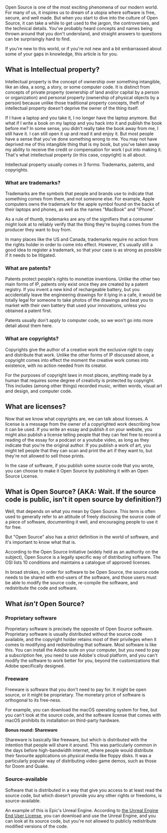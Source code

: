 Open Source is one of the most exciting phenomena of our modern world. For many of us, it inspires us to dream of a utopia where software is free, secure, and well made. But when you start to dive into the culture of Open Source, it can take a while to get used to the jargon, the controversies, and the technical details. You've probably heard concepts and names being thrown around that you don't understand, and straight answers to questions can be surprisingly hard to find.

If you're new to this world, or if you're not new and a bit embarrassed about some of your gaps in knowledge, this article is for you.

## What is Intellectual property?

Intellectual property is the concept of ownership over something intangible, like an idea, a song, a story, or some computer code. It is distinct from concepts of private property (ownership of land and/or capital by a person or organization) and personal property (ownership of physical objects by a person) because unlike those traditional property concepts, theft of intellectual property doesn't deprive the owner of the thing itself. 

If I have a laptop and you take it, I no longer have the laptop anymore. But what if I write a book on my laptop and you hack into it and publish the book before me? In some sense, you didn't really take the book away from me, I still have it. I can still open it up and read it and enjoy it. But most people have a sense that you've done something wrong to me. You may not have deprived me of this intangible thing that is my book, but you've taken away my ability to receive the credit or compensation for work I put into making it. That's what intellectual property (in this case, copyright) is all about.

Intellectual property usually comes in 3 forms: Trademarks, patents, and copyrights.

### What are trademarks?

Trademarks are the symbols that people and brands use to indicate that something comes from them, and not someone else. For example, Apple computers owns the trademark for the apple symbol found on the backs of their laptops and phones, as well as the names "MacBook" and "iPhone".

As a rule of thumb, trademarks are any of the signifiers that a consumer might look at to reliably verify that the thing they're buying comes from the producer they want to buy from. 

In many places like the US and Canada, trademarks require no action from the rights holder in order to come into effect. However, it's usually still a good idea to register a trademark, so that your case is as strong as possible if it needs to be litigated.

### What are patents?

Patents protect people's rights to monetize inventions. Unlike the other two main forms of IP, patents only exist once they are created by a patent registry. If you invent a new kind of rechargeable battery, but you accidentally leave the engineering drawings for it lying in a cafe, it would be totally legal for someone to take photos of the drawings and beat you to market with their own battery that used your innovations, unless you obtained a patent first.

Patents usually don't apply to computer code, so we won't go into more detail about them here.

### What are copyrights?

Copyrights give the author of a creative work the exclusive right to copy and distribute that work. Unlike the other forms of IP discussed above, a copyright comes into effect the moment the creative work comes into existence, with no action needed from its creator.

For the purposes of copyright laws in most places, anything made by a human that requires some degree of creativity is protected by copyright. This includes (among other things) recorded music, written words, visual art and design, and computer code.

## What are licenses?

Now that we know what copyrights are, we can talk about licenses. A license is a message from the owner of a copyrighted work describing how it can be used. If you write an essay and publish it on your website, you might also publish a license telling people that they can feel free to record a reading of the essay for a podcast or a youtube video, as long as they indicate that you're the original author. If you publish a work of art, you might tell people that they can scan and print the art if they want to, but they're not allowed to sell those prints. 

In the case of software, if you publish some source code that you wrote, you can choose to make it Open Source by publishing it with an Open Source License.

## What is Open Source? (AKA: Wait. If the source code is public, isn't it open source by definition?)

Well, that depends on what you mean by Open Source. This term is often used to generally refer to an attitude of freely disclosing the source code of a piece of software, documenting it well, and encouraging people to use it for free.

But "Open Source" also has a strict definition in the world of software, and it's important to know what that is.

According to the Open Source Initiative (widely held as an authority on the subject), Open Source is a legally specific way of distributing software. The OSI lists 10 conditions and maintains a catalogue of approved licenses.

In broad strokes, in order for software to be Open Source, the source code needs to be shared with end-users of the software, and those users must be able to modify the source code, re-compile the software, and redistribute the code and software.

## What *isn't* Open Source?

### Proprietary software

Proprietary software is precisely the opposite of Open Source software. Proprietary software is usually distributed without the source code available, and the copyright holder retains most of their privileges when it comes to modifying and redistributing that software. Most software is like this. You can install the Adobe suite on your computer, but you need to pay a subscription fee, you need to use Adobe's cloud platform, and you can't modify the software to work better for you, beyond the customizations that Adobe specifically designed.

### Freeware

Freeware is software that you don't need to pay for. It might be open source, or it might be proprietary. The monetary price of software is orthogonal to its free-ness. 

For example, you can download the macOS operating system for free, but you can't look at the source code, and the software license that comes with macOS prohibits its installation on third-party hardware.

**Bonus round: Shareware**

Shareware is basically like freeware, but which is distributed with the intention that people will share it around. This was particularly common in the days before high-bandwidth internet, where people would distribute their favourite applications on physical media like floppy disks. It was a particularly popular way of distributing video game demos, such as those for Doom and Quake.

### Source-available

Software that is distributed in a way that give you access to at least read the source code, but which doesn't provide you any other rights or freedoms, is source-available.

An example of this is Epic's Unreal Engine. According to [the Unreal Engine End User License](https://www.unrealengine.com/en-US/eula/unreal), you can download and use the Unreal Engine, and you can look at its source code, but you're not allowed to publicly redistribute modified versions of the code.


